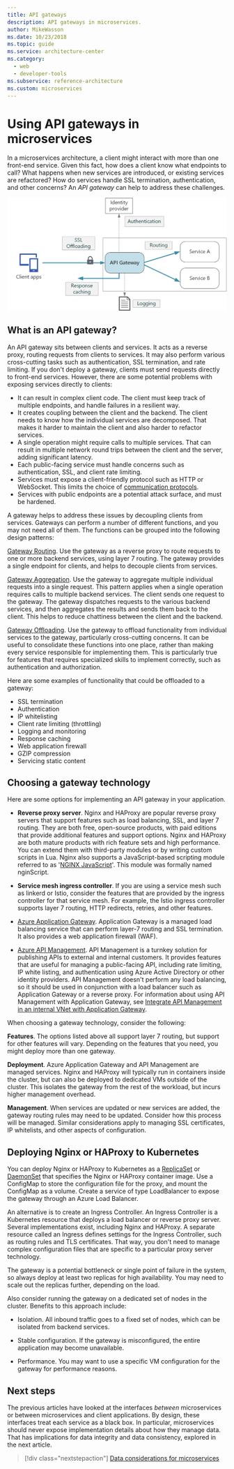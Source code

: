```yaml
---
title: API gateways
description: API gateways in microservices.
author: MikeWasson
ms.date: 10/23/2018
ms.topic: guide
ms.service: architecture-center
ms.category:
  - web
  - developer-tools
ms.subservice: reference-architecture
ms.custom: microservices
---
```


# Using API gateways in microservices

In a microservices architecture, a client might interact with more than one front-end service. Given this fact, how does a client know what endpoints to call? What happens when new services are introduced, or existing services are refactored? How do services handle SSL termination, authentication, and other concerns? An *API gateway* can help to address these challenges.

![Diagram of an API gateway](../images/gateway.png)

<!-- markdownlint-disable MD026 -->

## What is an API gateway?

<!-- markdownlint-enable MD026 -->

An API gateway sits between clients and services. It acts as a reverse proxy, routing requests from clients to services. It may also perform various cross-cutting tasks such as authentication, SSL termination, and rate limiting. If you don't deploy a gateway, clients must send requests directly to front-end services. However, there are some potential problems with exposing services directly to clients:

- It can result in complex client code. The client must keep track of multiple endpoints, and handle failures in a resilient way.
- It creates coupling between the client and the backend. The client needs to know how the individual services are decomposed. That makes it harder to maintain the client and also harder to refactor services.
- A single operation might require calls to multiple services. That can result in multiple network round trips between the client and the server, adding significant latency.
- Each public-facing service must handle concerns such as authentication, SSL, and client rate limiting.
- Services must expose a client-friendly protocol such as HTTP or WebSocket. This limits the choice of [communication protocols](./interservice-communication.md).
- Services with public endpoints are a potential attack surface, and must be hardened.

A gateway helps to address these issues by decoupling clients from services. Gateways can perform a number of different functions, and you may not need all of them. The functions can be grouped into the following design patterns:

[Gateway Routing](../../patterns/gateway-routing.md). Use the gateway as a reverse proxy to route requests to one or more backend services, using layer 7 routing. The gateway provides a single endpoint for clients, and helps to decouple clients from services.

[Gateway Aggregation](../../patterns/gateway-aggregation.md). Use the gateway to aggregate multiple individual requests into a single request. This pattern applies when a single operation requires calls to multiple backend services. The client sends one request to the gateway. The gateway dispatches requests to the various backend services, and then aggregates the results and sends them back to the client. This helps to reduce chattiness between the client and the backend.

[Gateway Offloading](../../patterns/gateway-offloading.md). Use the gateway to offload functionality from individual services to the gateway, particularly cross-cutting concerns. It can be useful to consolidate these functions into one place, rather than making every service responsible for implementing them. This is particularly true for features that requires specialized skills to implement correctly, such as authentication and authorization.

Here are some examples of functionality that could be offloaded to a gateway:

- SSL termination
- Authentication
- IP whitelisting
- Client rate limiting (throttling)
- Logging and monitoring
- Response caching
- Web application firewall
- GZIP compression
- Servicing static content

## Choosing a gateway technology

Here are some options for implementing an API gateway in your application.

- **Reverse proxy server**. Nginx and HAProxy are popular reverse proxy servers that support features such as load balancing, SSL, and layer 7 routing. They are both free, open-source products, with paid editions that provide additional features and support options. Nginx and HAProxy are both mature products with rich feature sets and high performance. You can extend them with third-party modules or by writing custom scripts in Lua. Nginx also supports a JavaScript-based scripting module referred to as '[NGINX JavaScript](https://www.nginx.com/blog/introduction-nginscript/)'. This module was formally named nginScript.

- **Service mesh ingress controller**. If you are using a service mesh such as linkerd or Istio, consider the features that are provided by the ingress controller for that service mesh. For example, the Istio ingress controller supports layer 7 routing, HTTP redirects, retries, and other features.

- [Azure Application Gateway](https://docs.microsoft.com/azure/application-gateway/). Application Gateway is a managed load balancing service that can perform layer-7 routing and SSL termination. It also provides a web application firewall (WAF).

- [Azure API Management](https://docs.microsoft.com/azure/api-management/). API Management is a turnkey solution for publishing APIs to external and internal customers. It provides features that are useful for managing a public-facing API, including rate limiting, IP white listing, and authentication using Azure Active Directory or other identity providers. API Management doesn't perform any load balancing, so it should be used in conjunction with a load balancer such as Application Gateway or a reverse proxy. For information about using API Management with Application Gateway, see [Integrate API Management in an internal VNet with Application Gateway](https://docs.microsoft.com/azure/api-management/api-management-howto-integrate-internal-vnet-appgateway).

When choosing a gateway technology, consider the following:

**Features**. The options listed above all support layer 7 routing, but support for other features will vary. Depending on the features that you need, you might deploy more than one gateway.

**Deployment**. Azure Application Gateway and API Management are managed services. Nginx and HAProxy will typically run in containers inside the cluster, but can also be deployed to dedicated VMs outside of the cluster. This isolates the gateway from the rest of the workload, but incurs higher management overhead.

**Management**. When services are updated or new services are added, the gateway routing rules may need to be updated. Consider how this process will be managed. Similar considerations apply to managing SSL certificates, IP whitelists, and other aspects of configuration.

## Deploying Nginx or HAProxy to Kubernetes

You can deploy Nginx or HAProxy to Kubernetes as a [ReplicaSet](https://kubernetes.io/docs/concepts/workloads/controllers/replicaset/) or [DaemonSet](https://kubernetes.io/docs/concepts/workloads/controllers/daemonset/) that specifies the Nginx or HAProxy container image. Use a ConfigMap to store the configuration file for the proxy, and mount the ConfigMap as a volume. Create a service of type LoadBalancer to expose the gateway through an Azure Load Balancer.

An alternative is to create an Ingress Controller. An Ingress Controller is a Kubernetes resource that deploys a load balancer or reverse proxy server. Several implementations exist, including Nginx and HAProxy. A separate resource called an Ingress defines settings for the Ingress Controller, such as routing rules and TLS certificates. That way, you don't need to manage complex configuration files that are specific to a particular proxy server technology.

The gateway is a potential bottleneck or single point of failure in the system, so always deploy at least two replicas for high availability. You may need to scale out the replicas further, depending on the load.

Also consider running the gateway on a dedicated set of nodes in the cluster. Benefits to this approach include:

- Isolation. All inbound traffic goes to a fixed set of nodes, which can be isolated from backend services.

- Stable configuration. If the gateway is misconfigured, the entire application may become unavailable.

- Performance. You may want to use a specific VM configuration for the gateway for performance reasons.

## Next steps

The previous articles have looked at the interfaces *between* microservices or between microservices and client applications. By design, these interfaces treat each service as a black box. In particular, microservices should never expose implementation details about how they manage data. That has implications for data integrity and data consistency, explored in the next article.

> [!div class="nextstepaction"]
> [Data considerations for microservices](./data-considerations.md)
